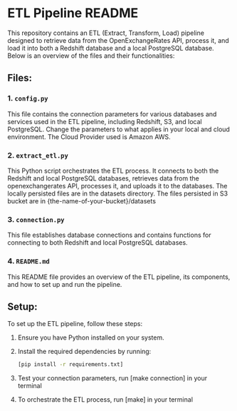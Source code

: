 # ETL Pipeline README

This repository contains an ETL (Extract, Transform, Load) pipeline designed to retrieve data from the OpenExchangeRates API, process it, and load it into both a Redshift database and a local PostgreSQL database. Below is an overview of the files and their functionalities:

## Files:

### 1. `config.py`

This file contains the connection parameters for various databases and services used in the ETL pipeline, including Redshift, S3, and local PostgreSQL. Change the parameters to what applies in your local and cloud environment. The Cloud Provider used is Amazon AWS.

### 2. `extract_etl.py`

This Python script orchestrates the ETL process. It connects to both the Redshift and local PostgreSQL databases, retrieves data from the openexchangerates API, processes it, and uploads it to the databases. The locally persisted files are in the datasets directory.
The files persisted in S3 bucket are in {the-name-of-your-bucket}/datasets

### 3. `connection.py`

This file establishes database connections and contains functions for connecting to both Redshift and local PostgreSQL databases.

### 4. `README.md`

This README file provides an overview of the ETL pipeline, its components, and how to set up and run the pipeline.

## Setup:

To set up the ETL pipeline, follow these steps:

1. Ensure you have Python installed on your system.

2. Install the required dependencies by running:

   ```bash
   [pip install -r requirements.txt]
3. Test your connection parameters, run [make connection] in your terminal

4. To orchestrate the ETL process, run [make] in your terminal